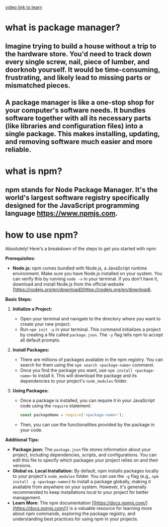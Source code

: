 [video link to learn](https://youtu.be/P3aKRdUyr0s?si=lcuJqtk-JDDXsKTI)
# what is package manager?
## Imagine trying to build a house without a trip to the hardware store. You'd need to track down every single screw, nail, piece of lumber, and doorknob yourself. It would be time-consuming, frustrating, and likely lead to missing parts or mismatched pieces.

## A package manager is like a one-stop shop for your computer's software needs. It bundles software together with all its necessary parts (like libraries and configuration files) into a single package. This makes installing, updating, and removing software much easier and more reliable.

# what is npm?
## npm stands for Node Package Manager. It's the world's largest software registry specifically designed for the JavaScript programming language https://www.npmjs.com.

# how to use npm?
Absolutely! Here's a breakdown of the steps to get you started with npm:

**Prerequisites:**

* **Node.js:** npm comes bundled with Node.js, a JavaScript runtime environment. Make sure you have Node.js installed on your system. You can verify this by running `node -v` in your terminal. If you don't have it, download and install Node.js from the official website [https://nodejs.org/en/download](https://nodejs.org/en/download).

**Basic Steps:**

1. **Initialize a Project:**
   * Open your terminal and navigate to the directory where you want to create your new project.
   * Run `npm init -y` in your terminal. This command initializes a project by creating a file called `package.json`. The `-y` flag tells npm to accept all default prompts.

2. **Install Packages:**
   * There are millions of packages available in the npm registry. You can search for them using the `npm search <package-name>` command.
   * Once you find the package you want, use `npm install <package-name>` to install it. This will download the package and its dependencies to your project's `node_modules` folder.

3. **Using Packages:**
   * Once a package is installed, you can require it in your JavaScript code using the `require` statement:
     ```javascript
     const packageName = require('<package-name>');
     ```
   * Then, you can use the functionalities provided by the package in your code.

**Additional Tips:**

* **Package.json:** The `package.json` file stores information about your project, including dependencies, scripts, and configurations. You can edit this file to specify which packages your project relies on and their versions.
* **Global vs. Local Installation:** By default, npm installs packages locally to your project's `node_modules` folder. You can use the `-g` flag (e.g., `npm install -g <package-name>`) to install a package globally, making it available from anywhere on your system. However, it's generally recommended to keep installations local to your project for better management.
* **Learn More:** The npm documentation [[https://docs.npmjs.com/](https://docs.npmjs.com/)] is a valuable resource for learning more about npm commands, exploring the package registry, and understanding best practices for using npm in your projects.